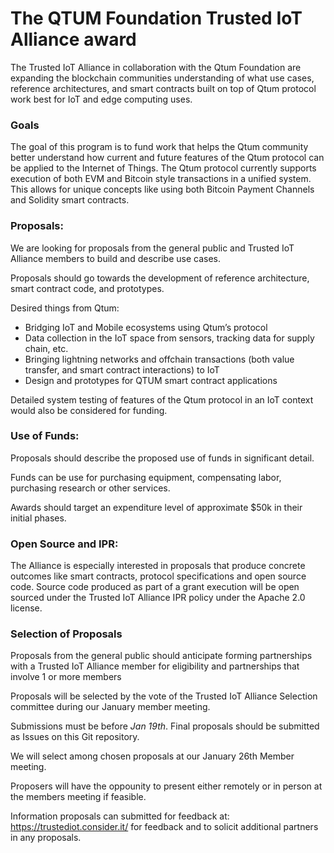 # The QTUM Foundation Trusted IoT Alliance award

The Trusted IoT Alliance in collaboration with the Qtum Foundation are expanding the blockchain communities understanding of what use cases, reference architectures, and smart contracts built on top of Qtum protocol work best for IoT and edge computing uses.

### Goals

The goal of this program is to fund work that helps the Qtum community better understand how current and future features of the Qtum protocol can be applied to the Internet of Things. The Qtum protocol currently supports execution of both EVM and Bitcoin style transactions in a unified system. This allows for unique concepts like using both Bitcoin Payment Channels and Solidity smart contracts.


### Proposals:

We are looking for proposals from the general public and Trusted IoT Alliance members to build and describe use cases.

Proposals should go towards the development of reference architecture, smart contract code, and prototypes.

Desired things from Qtum:

- Bridging IoT and Mobile ecosystems using Qtum’s protocol
- Data collection in the IoT space from sensors, tracking data for supply chain, etc.
- Bringing lightning networks and offchain transactions (both value transfer, and smart contract interactions)  to IoT
- Design and prototypes for QTUM smart contract applications

Detailed system testing of features of the Qtum protocol in an IoT context would also be considered for funding.

### Use of Funds:
Proposals should describe the proposed use of funds in significant detail. 

Funds can be use for purchasing equipment, compensating labor, purchasing research or other services.

Awards should target an expenditure level of approximate $50k in their initial phases.

### Open Source and IPR:
The Alliance is especially interested in proposals that produce concrete outcomes like smart contracts, protocol specifications and open source code. Source code produced as part of a grant execution will be open sourced under the Trusted IoT Alliance IPR policy under the Apache 2.0 license.

### Selection of Proposals
Proposals from the general public should anticipate forming partnerships with a Trusted IoT Alliance member for eligibility and partnerships that involve 1 or more members

Proposals will be selected by the vote of the Trusted IoT Alliance Selection committee during our January member meeting.

Submissions must be before *Jan 19th*. Final proposals should be submitted as Issues on this Git repository.

We will select among chosen proposals at our January 26th Member meeting.

Proposers will have the oppounity to present either remotely or in person at the members meeting if feasible.

Information proposals can submitted for feedback at: https://trustediot.consider.it/ for feedback and to solicit additional partners in any proposals.
